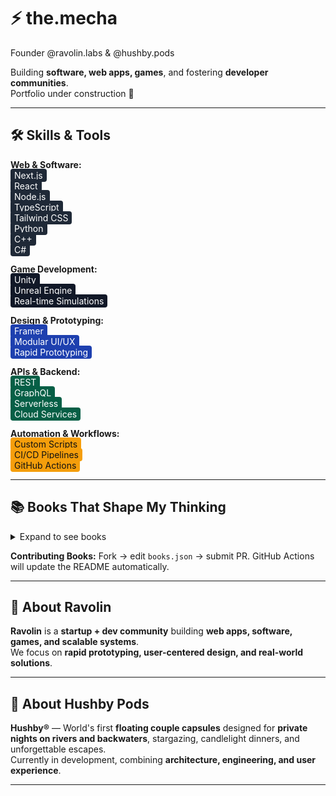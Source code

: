 # ⚡ the.mecha

Founder @ravolin.labs & @hushby.pods  

Building **software, web apps, games**, and fostering **developer communities**.  
Portfolio under construction 🚧

---

## 🛠️ Skills & Tools

**Web & Software:**  
<span style="background:#1f2937; color:#fff; padding:2px 6px; border-radius:4px;">Next.js</span>  
<span style="background:#1f2937; color:#fff; padding:2px 6px; border-radius:4px;">React</span>  
<span style="background:#1f2937; color:#fff; padding:2px 6px; border-radius:4px;">Node.js</span>  
<span style="background:#1f2937; color:#fff; padding:2px 6px; border-radius:4px;">TypeScript</span>  
<span style="background:#1f2937; color:#fff; padding:2px 6px; border-radius:4px;">Tailwind CSS</span>  
<span style="background:#1f2937; color:#fff; padding:2px 6px; border-radius:4px;">Python</span>  
<span style="background:#1f2937; color:#fff; padding:2px 6px; border-radius:4px;">C++</span>  
<span style="background:#1f2937; color:#fff; padding:2px 6px; border-radius:4px;">C#</span>

**Game Development:**  
<span style="background:#111827; color:#fff; padding:2px 6px; border-radius:4px;">Unity</span>  
<span style="background:#111827; color:#fff; padding:2px 6px; border-radius:4px;">Unreal Engine</span>  
<span style="background:#111827; color:#fff; padding:2px 6px; border-radius:4px;">Real-time Simulations</span>

**Design & Prototyping:**  
<span style="background:#1e40af; color:#fff; padding:2px 6px; border-radius:4px;">Framer</span>  
<span style="background:#1e40af; color:#fff; padding:2px 6px; border-radius:4px;">Modular UI/UX</span>  
<span style="background:#1e40af; color:#fff; padding:2px 6px; border-radius:4px;">Rapid Prototyping</span>

**APIs & Backend:**  
<span style="background:#065f46; color:#fff; padding:2px 6px; border-radius:4px;">REST</span>  
<span style="background:#065f46; color:#fff; padding:2px 6px; border-radius:4px;">GraphQL</span>  
<span style="background:#065f46; color:#fff; padding:2px 6px; border-radius:4px;">Serverless</span>  
<span style="background:#065f46; color:#fff; padding:2px 6px; border-radius:4px;">Cloud Services</span>

**Automation & Workflows:**  
<span style="background:#f59e0b; color:#111; padding:2px 6px; border-radius:4px;">Custom Scripts</span>  
<span style="background:#f59e0b; color:#111; padding:2px 6px; border-radius:4px;">CI/CD Pipelines</span>  
<span style="background:#f59e0b; color:#111; padding:2px 6px; border-radius:4px;">GitHub Actions</span>

---

## 📚 Books That Shape My Thinking

<details>
<summary>Expand to see books</summary>

- **The Minimalist Entrepreneur** — Sahil Lavingia  
  *Practical blueprint for lean, profitable, audience-first businesses.*

- **Traction** — Gabriel Weinberg & Justin Mares  
  *Tactical growth channels and systematic scaling.*

- **The Psychology of Money** — Morgan Housel  
  *Mindset for keeping and growing wealth.*

- **How to Make Money in Stocks** — William J. O’Neil  
  *Practical CANSLIM method for identifying high-growth stocks.*

- **The Cold Start Problem** — Andrew Chen  
  *Real-world network effect strategies for growing products from 0 users.*

</details>

**Contributing Books:** Fork → edit `books.json` → submit PR. GitHub Actions will update the README automatically.

---

## 🧠 About Ravolin

**Ravolin** is a **startup + dev community** building **web apps, software, games, and scalable systems**.  
We focus on **rapid prototyping, user-centered design, and real-world solutions**.

---

## 🛟 About Hushby Pods

**Hushby®** — World's first **floating couple capsules** designed for **private nights on rivers and backwaters**, stargazing, candlelight dinners, and unforgettable escapes.  
Currently in development, combining **architecture, engineering, and user experience**.

---

